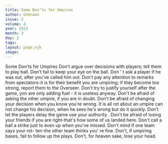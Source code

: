 ```yaml
---
title: Some Don’ts for Umpires
author: Unknown
issue: 2
volume: 4
year: 1913
month: 3
day: 2
tags:
layout: page.njk
image:
---
```

Some Don’ts for Umpires      Don't argue over decisions with players; tell them to play ball.   Don't fail to keep your eye on the ball.   Don ' t ask a player if he was out, after you've called him out.   Don't pay any attention to remarks from spectators-it is for their benefit you are umpiring; if they become too strong, report them to the Overseer.   Don't try to justify yourself after the game, yon are only adding fuel - it is useless anyway.   Don't be afraid of asking the other umpire, if you are in doubt.   Don't be afraid of changing your decision when you know you're wrong. It is all rot about an umpire can not change his decision, when he sees he's wrong but do it quickly.   Don't let the players delay the game use your authority .   Don't be afraid of losing your friends if you are right-that's how some of us landed here.   Don't call a ball a strike just to even up when you've missed.   Don't mind if one team says your rot-   ten-the other team thinks you' re fine.   Don't, if umpiring bases, fail to follow up the plays.   Don't, for heaven sake, lose your head.   


